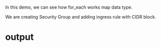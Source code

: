 In this demo, we can see how for_each works map data type.

We are creating Security Group and adding ingress rule with CIDR block.

# output


